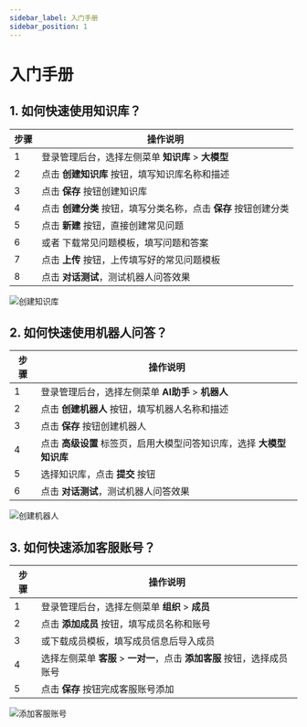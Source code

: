 ```yaml
---
sidebar_label: 入门手册
sidebar_position: 1
---
```


# 入门手册

## 1. 如何快速使用知识库？

| 步骤 | 操作说明 |
|------|---------|
| 1 | 登录管理后台，选择左侧菜单 **知识库** > **大模型** |
| 2 | 点击 **创建知识库** 按钮，填写知识库名称和描述 |
| 3 | 点击 **保存** 按钮创建知识库 |
| 4 | 点击 **创建分类** 按钮，填写分类名称，点击 **保存** 按钮创建分类 |
| 5 | 点击 **新建** 按钮，直接创建常见问题 |
| 6 | 或者 下载常见问题模板，填写问题和答案 |
| 7 | 点击 **上传** 按钮，上传填写好的常见问题模板 |
| 8 | 点击 **对话测试**，测试机器人问答效果 |

![创建知识库](/img/manual/admin/admin_kbase_faq.png)

## 2. 如何快速使用机器人问答？

| 步骤 | 操作说明 |
|------|---------|
| 1 | 登录管理后台，选择左侧菜单 **AI助手** > **机器人** |
| 2 | 点击 **创建机器人** 按钮，填写机器人名称和描述 |
| 3 | 点击 **保存** 按钮创建机器人 |
| 4 | 点击 **高级设置** 标签页，启用大模型问答知识库，选择 **大模型知识库** |
| 5 | 选择知识库，点击 **提交** 按钮 |
| 6 | 点击 **对话测试**，测试机器人问答效果 |

![创建机器人](/img/manual/admin/admin_ai_kbase.png)

## 3. 如何快速添加客服账号？

| 步骤 | 操作说明 |
|------|---------|
| 1 | 登录管理后台，选择左侧菜单 **组织** > **成员** |
| 2 | 点击 **添加成员** 按钮，填写成员名称和账号 |
| 3 | 或下载成员模板，填写成员信息后导入成员 |
| 4 | 选择左侧菜单 **客服** > **一对一**，点击 **添加客服** 按钮，选择成员账号 |
| 5 | 点击 **保存** 按钮完成客服账号添加 |

![添加客服账号](/img/manual/admin/admin_agent_create.png)
